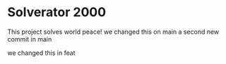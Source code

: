 # Solverator 2000
This project solves world peace!
we changed this on main
a second new commit in main

we changed this in feat
